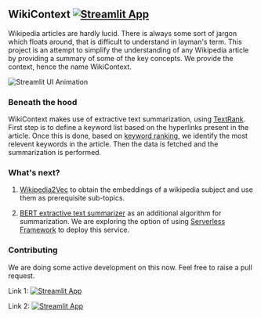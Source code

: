 ## WikiContext [![Streamlit App](https://static.streamlit.io/badges/streamlit_badge_black_white.svg)](https://huggingface.co/spaces/nihaldsouza1/wikicontext)

Wikipedia articles are hardly lucid. There is always some sort of jargon which floats around, that is difficult to understand in layman's term. This project is an attempt to simplify the understanding of any Wikipedia article by providing a summary of some of the key concepts.
We provide the context, hence the name WikiContext.

![Streamlit UI Animation](https://raw.githubusercontent.com/nihaldsouza/wikicontext-v2/master/streamlit-ui.gif "Making-of Animation")

### Beneath the hood

WikiContext makes use of extractive text summarization, using [TextRank](https://www.aclweb.org/anthology/W04-3252). First step is to define a keyword list based on the hyperlinks present in the article. Once this is done, based on [keyword ranking](http://ceur-ws.org/Vol-706/poster13.pdf), we identify the most relevent keywords in the article. Then the data is fetched and the summarization is performed.

### What's next?

1. [Wikipedia2Vec](https://wikipedia2vec.github.io/wikipedia2vec/) to obtain the embeddings of a wikipedia subject and use them as prerequisite sub-topics.

2. [BERT extractive text summarizer](https://pypi.org/project/bert-extractive-summarizer/) as an additional algorithm for summarization. We are exploring the option of using [Serverless Framework](https://www.serverless.com/) to deploy this service.


### Contributing
We are doing some active development on this now. Feel free to raise a pull request. 

Link 1:
[![Streamlit App](https://static.streamlit.io/badges/streamlit_badge_black_white.svg)](https://huggingface.co/spaces/nihaldsouza1/wikicontext)

Link 2:
[![Streamlit App](https://static.streamlit.io/badges/streamlit_badge_black_white.svg)](https://share.streamlit.io/nihaldsouza/wikicontext-v2/main)

